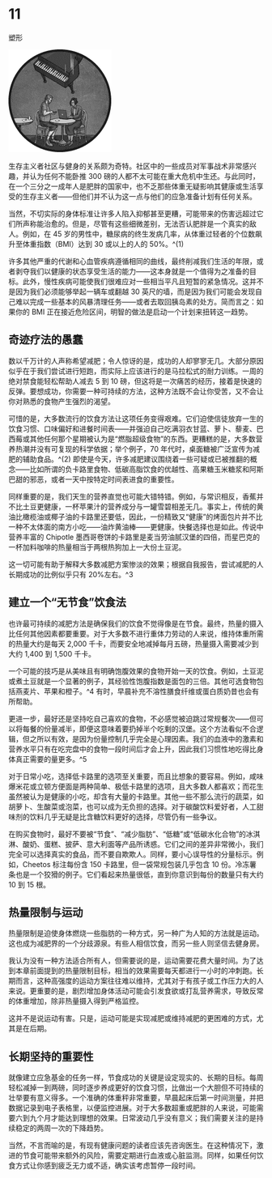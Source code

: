 # 11

塑形

![](img/chapterart.png)

生存主义者社区与健身的关系颇为奇特。社区中的一些成员对军事战术非常感兴趣，并认为任何不能卧推 300 磅的人都不太可能在重大危机中生还。与此同时，在一个三分之一成年人是肥胖的国家中，也不乏那些体重无疑影响其健康或生活享受的生存主义者——但他们并不认为这一点与他们的应急准备计划有任何关系。

当然，不切实际的身体标准让许多人陷入抑郁甚至更糟，可能带来的伤害远超过它们所声称能治愈的。但是，尽管有这些细微差别，无法否认肥胖是一个真实的敌人。例如，在 45 岁的男性中，糖尿病的终生发病几率，从体重过轻者的个位数飙升至体重指数（BMI）达到 30 或以上的人的 50%。^(1)

许多其他严重的代谢和心血管疾病遵循相同的曲线，最终削减我们生活的年限，或者剥夺我们以健康的状态享受生活的能力——这本身就是一个值得为之准备的目标。此外，慢性疾病可能使我们很难应对一些相当平凡且短暂的紧急情况。这并不是因为我们必须能够举起一辆车或翻越 30 英尺的墙，而是因为我们可能会发现自己难以完成一些基本的风暴清理任务——或者去取回胰岛素的处方。简而言之：如果你的 BMI 正在接近危险区间，明智的做法是启动一个计划来扭转这一趋势。

## 奇迹疗法的愚蠢

数以千万计的人声称希望减肥；令人惊讶的是，成功的人却寥寥无几。大部分原因似乎在于我们尝试进行短跑，而实际上应该进行的是马拉松式的耐力训练。一周的绝对禁食能轻松帮助人减去 5 到 10 磅，但这将是一次痛苦的经历，接着是快速的反弹。要想成功，你需要一种可持续的方法，这种方法既不会让你受苦，又不会让你对熟悉的食物产生强烈的渴望。

可惜的是，大多数流行的饮食方法让这项任务变得艰难。它们迫使信徒放弃一生的饮食习惯、口味偏好和进餐时间表——并强迫自己吃满羽衣甘蓝、萝卜、藜麦、巴西莓或其他任何那个星期被认为是“燃脂超级食物”的东西。更糟糕的是，大多数营养热潮并没有可复现的科学依据；举个例子，70 年代时，桌面糖被广泛宣传为减肥的辅助食品。^(2) 即使是今天，许多减肥建议围绕着一些可疑或已被推翻的概念——比如所谓的负卡路里食物、低碳高脂饮食的优越性、高果糖玉米糖浆和阿斯巴甜的邪恶，或者一天中按特定时间表进食的重要性。

同样重要的是，我们天生的营养直觉也可能大错特错。例如，与常识相反，香蕉并不比土豆更健康，一杯苹果汁的营养成分与一罐雪碧相差无几。事实上，传统的黄油比橄榄油或椰子油的卡路里还要低，因此，一份精致又“健康”的烤面包片并不比一种不太体面的南方小吃——油炸黄油棒——更健康。快餐选择也是如此。传说中营养丰富的 Chipotle 墨西哥卷饼的卡路里是麦当劳油腻汉堡的四倍，而星巴克的一杯加料咖啡的热量相当于两根热狗加上一大份土豆泥。

这一切可能有助于解释大多数减肥方案惨淡的效果；根据自我报告，尝试减肥的人长期成功的比例似乎只有 20%左右。^3

## 建立一个“无节食”饮食法

也许最可持续的减肥方法是确保我们的饮食不觉得像是在节食。最终，热量的摄入比任何其他因素都要重要。对于大多数不进行重体力劳动的人来说，维持体重所需的热量大约是每天 2,000 千卡，而要安全地减掉每月五磅，热量摄入需要减少到大约 1,400 到 1,500 千卡。

一个可能的技巧是从美味且有明确饱腹效果的食物开始一天的饮食。例如，土豆泥或煮土豆就是一个显著的例子，其经验性饱腹指数是面包的三倍。其他可选食物包括燕麦片、苹果和橙子。^4 有时，早晨补充不溶性膳食纤维或蛋白质奶昔也会有所帮助。

更进一步，最好还是坚持吃自己喜欢的食物，不必感觉被迫跳过常规餐次——但可以将每餐的份量减半，即便这意味着要扔掉半个吃剩的汉堡。这个方法看似不合逻辑，但之所以有效，是因为份量控制几乎完全是心理因素。我们的血液中的激素和营养水平只有在吃完盘中的食物一段时间后才会上升，因此我们习惯性地吃得比身体真正需要的量更多。^5

对于日常小吃，选择低卡路里的选项至关重要，而且比想象的要容易。例如，咸味爆米花或立顿方便面是两种简单、极低卡路里的选项，且大多数人都喜欢；而花生虽然被认为是健康的小吃，却含有大量的卡路里。其他一些不那么流行的蔬菜，如胡萝卜、生酸菜或泡菜，也可以成为无负担的选择。对于碳酸饮料爱好者，人工甜味剂的饮料几乎无疑是比含糖饮料更好的选择，尽管仍有一些争议。

在购买食物时，最好不要被“节食”、“减少脂肪”、“低糖”或“低碳水化合物”的冰淇淋、酸奶、蛋糕、披萨、意大利面等产品所诱惑。它们之间的差异非常微小，我们完全可以选择真实的食品，而不要自欺欺人。同样，要小心误导性的分量标示。例如，Cheetos 标注每份含 150 卡路里，但一袋常规包装几乎包含 10 份。冷冻薯条也是一个狡猾的例子。它们看起来热量很低，直到你意识到每份的数量只有大约 10 到 15 根。

## 热量限制与运动

热量限制是迫使身体燃烧一些脂肪的一种方式，另一种广为人知的方法就是运动。这也成为减肥界的一个分歧源泉。有些人相信饮食，而另一些人则坚信去健身房。

我认为没有一种方法适合所有人，但需要说的是，运动需要花费大量时间。为了达到本章前面提到的热量限制目标，相当的效果需要每天都进行一小时的冲刺跑。长期而言，这种高强度的运动方案往往难以维持，尤其对于有孩子或工作压力大的人来说。更重要的是，剧烈增加身体活动可能会引发食欲或打乱营养需求，导致反常的体重增加，除非热量摄入得到严格监控。

这并不是说运动有害。只是，运动可能是实现减肥或维持减肥的更困难的方式，尤其是在后期。

## 长期坚持的重要性

就像建立应急基金的任务一样，节食成功的关键是设定现实的、长期的目标。每周轻松减掉一到两磅，同时逐步养成更好的饮食习惯，比做出一个大胆但不可持续的壮举要有意义得多。一个准确的体重秤非常重要，早晨起床后第一时间测量，并把数据记录到电子表格里，以便监控进展。对于大多数超重或肥胖的人来说，可能需要六到九个月才能达到理想的效果。日常波动几乎没有意义；我们需要关注的是持续稳定的两周一次的下降趋势。

当然，不言而喻的是，有现有健康问题的读者应该先咨询医生。在这种情况下，激进的节食可能带来额外的风险，需要定期进行血液或心脏监测。同样，如果任何饮食方式让你感到疲乏无力或不适，确实该考虑暂停一段时间。
